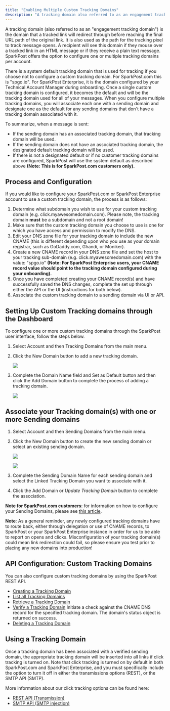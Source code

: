 ```yaml
---
title: "Enabling Multiple Custom Tracking Domains"
description: "A tracking domain also referred to as an engagement tracking domain is the domain that a tracked link will redirect through before reaching the final URL path of the original link It is also used as the path for the tracking pixel to track message opens A recipient will see..."
---
```


A tracking domain (also referred to as an "engagement tracking domain") is the domain that a tracked link will redirect through before reaching the final URL path of the original link. It is also used as the path for the tracking pixel to track message opens. A recipient will see this domain if they mouse over a tracked link in an HTML message or if they receive a plain text message. SparkPost offers the option to configure one or multiple tracking domains per account.

There is a system default tracking domain that is used for tracking if you choose not to configure a custom tracking domain. For SparkPost.com this is "spgo.io". For SparkPost Enterprise, it is the domain configured by your Technical Account Manager during onboarding. Once a single custom tracking domain is configured, it becomes the default and will be the tracking domain used for all of your messages. When you configure multiple tracking domains, you will associate each one with a sending domain and designate one as the default for any sending domains that don't have a tracking domain associated with it.

To summarize, when a message is sent:

* If the sending domain has an associated tracking domain, that tracking domain will be used.
* If the sending domain does not have an associated tracking domain, the designated default tracking domain will be used.
* If there is not a designated default or if no customer tracking domains are configured, SparkPost will use the system default as described above **(Note: This is for SparkPost.com customers only).**

## Process and Configuration

If you would like to configure your SparkPost.com or SparkPost Enterprise account to use a custom tracking domain, the process is as follows:

1. Determine what subdomain you wish to use for your custom tracking domain (e.g. click.myawesomedomain.com). Please note, the tracking domain **must** be a subdomain and not a root domain!
1. Make sure that the custom tracking domain you choose to use is one for which you have access and permission to modify the DNS.
1. Edit your DNS zone file for your tracking domain to include the new CNAME (this is different depending upon who you use as your domain registrar, such as GoDaddy.com, Ghandi, or Moniker).
1. Create a new CNAME record in your DNS zone file and set the host to your tracking sub-domain (e.g. click.myawesomedomain.com) with the value: "spgo.io" **(Note: For SparkPost Enterprise users, your CNAME record value should point to the tracking domain configured during your onboarding).**
1. Once you have completed creating your CNAME record(s) and have successfully saved the DNS changes, complete the set up through either the API or the UI (instructions for both below).
1. Associate the custom tracking domain to a sending domain via UI or API.

## Setting Up Custom Tracking domains through the Dashboard

To configure one or more custom tracking domains through the SparkPost user interface, follow the steps below.

1. Select Account and then Tracking Domains from the main menu.
2. Click the New Domain button to add a new tracking domain.

    ![](media/enabling-multiple-custom-tracking-domains/Screenshot_2015-09-25_13.14.55_original.png)

3. Complete the Domain Name field and Set as Default button and then click the Add Domain button to complete the process of adding a tracking domain.

    ![](media/enabling-multiple-custom-tracking-domains/Screenshot_2015-09-25_13.15.33_original.png)

## Associate your Tracking domain(s) with one or more Sending domains      

1. Select Account and then Sending Domains from the main menu.
1. Click the New Domain button to create the new sending domain or select an existing sending domain.

    ![](media/enabling-multiple-custom-tracking-domains/thefirststep_addingasendingdomain_original.png)

    ![](media/enabling-multiple-custom-tracking-domains/xU06kJ2lac6YGEIi8KlReq8OaF1kfX.png)
1. Complete the Sending Domain Name for each sending domain and select the Linked Tracking Domain you want to associate with it.
1. Click the Add Domain or _Update Tracking Domain_ button to complete the association.

**Note for SparkPost.com customers**: for information on how to configure your Sending Domains, please see [this article](https://www.sparkpost.com/docs/getting-started/getting-started-sparkpost/#preparing-your-from-address).

**Note**: As a general reminder, any newly configured tracking domains have to route back, either through delegation or use of CNAME records, to SparkPost or your SparkPost Enterprise instance in order for us to be able to report on opens and clicks. Misconfiguration of your tracking domain(s) could mean link redirection could fail, so please ensure you test prior to placing any new domains into production!

## API Configuration: Custom Tracking Domains

You can also configure custom tracking domains by using the SparkPost REST API.

* [Creating a Tracking Domain](https://developers.sparkpost.com/api/tracking-domains.html#header-tracking-domains-attributes) 
* [List all Tracking Domains](https://developers.sparkpost.com/api/tracking-domains.html#tracking-domains-create-and-list-get)
* [Retrieve a Tracking Domain](https://developers.sparkpost.com/api/tracking-domains.html#tracking-domains-retrieve,-update,-and-delete-get)
* [Verify a Tracking Domain](https://developers.sparkpost.com/api/tracking-domains.html#tracking-domains-verify-post)
    Initiate a check against the CNAME DNS record for the specified tracking domain. The domain's status object is returned on success. 
* [Deleting a Tracking Domain](https://developers.sparkpost.com/api/tracking-domains.html#tracking-domains-retrieve,-update,-and-delete-delete)

## Using a Tracking Domain

Once a tracking domain has been associated with a verified sending domain, the appropriate tracking domain will be inserted into all links if click tracking is turned on. Note that click tracking is turned on by default in both SparkPost.com and SparkPost Enterprise, and you must specifically include the option to turn it off in either the transmissions options (REST), or the SMTP API (SMTP).

More information about our click tracking options can be found here:

* [REST API (Transmission)](https://developers.sparkpost.com/api/?_ga=1.73076883.1033930248.1481562971#/reference/transmissions)
* [SMTP API (SMTP injection)](https://developers.sparkpost.com/api/?_ga=1.73076883.1033930248.1481562971#/reference/smtp-api)
